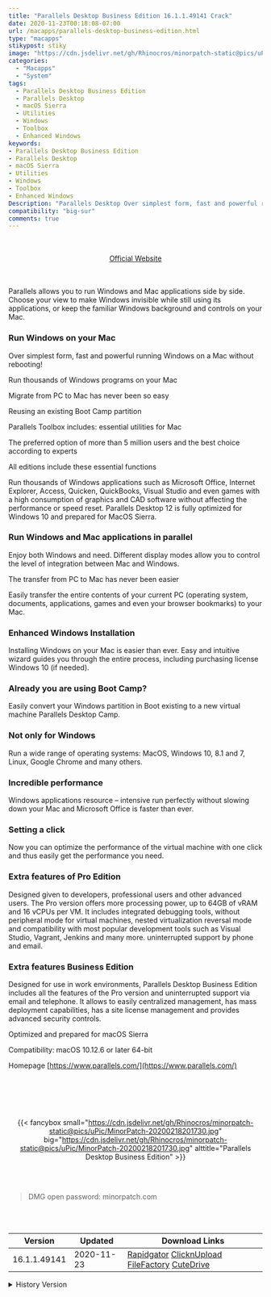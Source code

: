 ```yaml
---
title: "Parallels Desktop Business Edition 16.1.1.49141 Crack"
date: 2020-11-23T00:18:08-07:00
url: /macapps/parallels-desktop-business-edition.html
type: "macapps"
stikypost: stiky
image: "https://cdn.jsdelivr.net/gh/Rhinocros/minorpatch-static@pics/uPic/PF88g6.png"
categories:
  - "Macapps"
  - "System"
tags:
  - Parallels Desktop Business Edition
  - Parallels Desktop
  - macOS Sierra
  - Utilities
  - Windows
  - Toolbox
  - Enhanced Windows
keywords:
- Parallels Desktop Business Edition
- Parallels Desktop
- macOS Sierra
- Utilities
- Windows
- Toolbox
- Enhanced Windows
Description: "Parallels Desktop Over simplest form, fast and powerful running Windows on a Mac without rebooting"
compatibility: "big-sur"
comments: true
---
```


<br/>
<br/>
<center>
<a href="https://www.parallels.com/" target="blank"><div class="border px-4 border-blue-500 rounded-lg transition duration-500 
    ease-in-out w-48 text-lg text-blue-500 text-center hover:bg-blue-500 hover:text-white">
  Official Website 
</div></a>
</center>
<br/>
<br/>

Parallels allows you to run Windows and Mac applications side by side. Choose your view to make Windows invisible while still using its applications, or keep the familiar Windows background and controls on your Mac.

### Run Windows on your Mac

Over simplest form, fast and powerful running Windows on a Mac without rebooting!

Run thousands of Windows programs on your Mac

Migrate from PC to Mac has never been so easy

Reusing an existing Boot Camp partition

Parallels Toolbox includes: essential utilities for Mac

The preferred option of more than 5 million users and the best choice according to experts

All editions include these essential functions

Run thousands of Windows applications such as Microsoft Office, Internet Explorer, Access, Quicken, QuickBooks, Visual Studio and even
games with a high consumption of graphics and CAD software without affecting the performance or speed reset. Parallels Desktop 12 is fully
optimized for Windows 10 and prepared for MacOS Sierra.

### Run Windows and Mac applications in parallel

Enjoy both Windows and need. Different display modes allow you to control the level of integration between Mac and Windows.

The transfer from PC to Mac has never been easier

Easily transfer the entire contents of your current PC (operating system, documents, applications, games and even your browser bookmarks) to your Mac.

### Enhanced Windows Installation

Installing Windows on your Mac is easier than ever. Easy and intuitive wizard guides you through the entire process, including purchasing license Windows 10 (if needed).

### Already you are using Boot Camp?

Easily convert your Windows partition in Boot existing to a new virtual machine Parallels Desktop Camp.

### Not only for Windows

Run a wide range of operating systems: MacOS, Windows 10, 8.1 and 7, Linux, Google Chrome and many others.

### Incredible performance

Windows applications resource – intensive run perfectly without slowing down your Mac and Microsoft Office is faster than ever.

### Setting a click

Now you can optimize the performance of the virtual machine with one click and thus easily get the performance you need.

### Extra features of Pro Edition

Designed given to developers, professional users and other advanced users. The Pro version offers more processing power, up to 64GB of vRAM and 16 vCPUs per VM. It includes integrated debugging tools, without peripheral mode for virtual machines, nested virtualization reversal mode and compatibility with most popular development tools such as Visual Studio, Vagrant, Jenkins and many more. uninterrupted support by phone and email.

### Extra features Business Edition

Designed for use in work environments, Parallels Desktop Business Edition includes all the features of the Pro version and uninterrupted support via email and telephone. It allows to easily centralized management, has mass deployment capabilities, has a site license management and provides advanced security controls.

Optimized and prepared for macOS Sierra

Compatibility: macOS 10.12.6 or later 64-bit

Homepage [https://www.parallels.com/](https://www.parallels.com/)

<br/>
<br/>
<script async src="https://pagead2.googlesyndication.com/pagead/js/adsbygoogle.js"></script>
<ins class="adsbygoogle"
     style="display:block; text-align:center;"
     data-ad-layout="in-article"
     data-ad-format="fluid"
     data-ad-client="ca-pub-8746275014476192"
     data-ad-slot="5144997159"></ins>
<script>
     (adsbygoogle = window.adsbygoogle || []).push({});
</script>
<br/>
<br/>


<center>

{{< fancybox small="https://cdn.jsdelivr.net/gh/Rhinocros/minorpatch-static@pics/uPic/MinorPatch-20200218201730.jpg" big="https://cdn.jsdelivr.net/gh/Rhinocros/minorpatch-static@pics/uPic/MinorPatch-20200218201730.jpg" alttitle="Parallels Desktop Business Edition" >}}

</center>

<br/>
<br/>


> DMG open password: minorpatch.com

<br/>

<br/>
<div id="history_version" class="history_version">

| Version | Updated | Download Links |
| ---- | ---- | ---- |
| 16.1.1.49141 | 2020-11-23 | [Rapidgator](https://ouo.io/Pz3kHfr)   [ClicknUpload](https://ouo.io/0rk6jo)   [FileFactory](https://ouo.io/6t4EaoM)   [CuteDrive](https://ouo.io/8dJvRS) |
<details>
<summary>History Version</summary>

| Version | Updated | Download Links |
| ---- | ---- | ---- |
| 16.0.1.48919 | 2020-09-22 | [UsersCloud](https://ouo.io/47XBqP)   [ClicknUpload](https://ouo.io/ogIi7TA)   [FileFactory](https://ouo.io/4bFnkH7)   [CuteDrive](https://ouo.io/REugExe) |
| 16.0.0.48916 | 2020-08-19 | [UsersCloud](https://ouo.io/DI1MbW)   [ClicknUpload](https://ouo.io/D5syG2)   [FileFactory](https://ouo.io/2AtZGu)   [CuteDrive](https://ouo.io/C2D9IE) |
| 15.1.4.47270 | 2020-07-18 | [UsersCloud](https://ouo.io/KTSehg)   [ClicknUpload](https://ouo.io/6Bdpw8)   [FileFactory](https://ouo.io/JiLMwr)   [CuteDrive](https://ouo.io/OUOjNr) |
| 15.1.3.47255 | 2020-03-22 | [UsersCloud](https://ouo.io/DDXHJH)   [ClicknUpload](https://ouo.io/JsroLn)   [FileFactory](https://ouo.io/JnhIcb)   [CuteDrive](https://ouo.io/ksb1X0) |
| 15.1.2.47123 | 2020-02-18 | [UsersCloud](https://ouo.io/e0B1Yo3)   [ClicknUpload](https://ouo.io/Hnr8pW)   [Mega](https://ouo.io/67vSHU)   [CuteDrive](https://ouo.io/vcBUOV8) |
</details>

</div>
